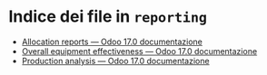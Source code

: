 # Indice dei file in `reporting`

- [Allocation reports — Odoo 17.0 documentazione](./allocation.md)
- [Overall equipment effectiveness — Odoo 17.0 documentazione](./oee.md)
- [Production analysis — Odoo 17.0 documentazione](./production_analysis.md)
